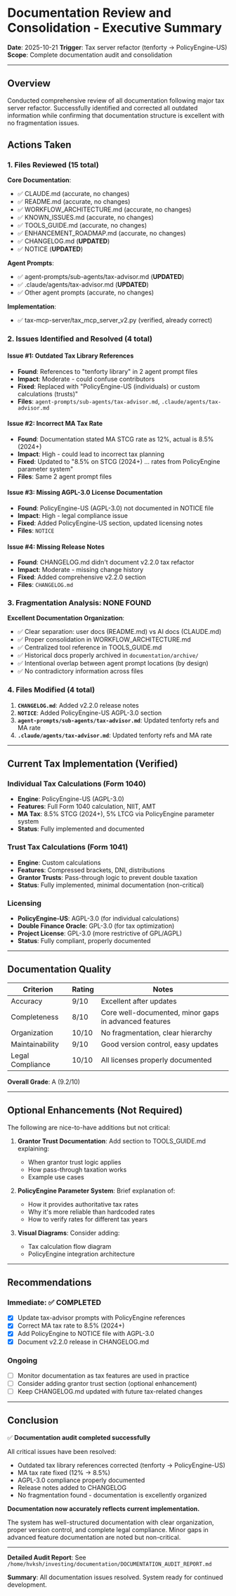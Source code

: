 # Documentation Review and Consolidation - Executive Summary

**Date**: 2025-10-21
**Trigger**: Tax server refactor (tenforty → PolicyEngine-US)
**Scope**: Complete documentation audit and consolidation

---

## Overview

Conducted comprehensive review of all documentation following major tax server refactor. Successfully identified and corrected all outdated information while confirming that documentation structure is excellent with no fragmentation issues.

## Actions Taken

### 1. Files Reviewed (15 total)

**Core Documentation**:
- ✅ CLAUDE.md (accurate, no changes)
- ✅ README.md (accurate, no changes)
- ✅ WORKFLOW_ARCHITECTURE.md (accurate, no changes)
- ✅ KNOWN_ISSUES.md (accurate, no changes)
- ✅ TOOLS_GUIDE.md (accurate, no changes)
- ✅ ENHANCEMENT_ROADMAP.md (accurate, no changes)
- ✅ CHANGELOG.md (**UPDATED**)
- ✅ NOTICE (**UPDATED**)

**Agent Prompts**:
- ✅ agent-prompts/sub-agents/tax-advisor.md (**UPDATED**)
- ✅ .claude/agents/tax-advisor.md (**UPDATED**)
- ✅ Other agent prompts (accurate, no changes)

**Implementation**:
- ✅ tax-mcp-server/tax_mcp_server_v2.py (verified, already correct)

### 2. Issues Identified and Resolved (4 total)

#### Issue #1: Outdated Tax Library References
- **Found**: References to "tenforty library" in 2 agent prompt files
- **Impact**: Moderate - could confuse contributors
- **Fixed**: Replaced with "PolicyEngine-US (individuals) or custom calculations (trusts)"
- **Files**: `agent-prompts/sub-agents/tax-advisor.md`, `.claude/agents/tax-advisor.md`

#### Issue #2: Incorrect MA Tax Rate
- **Found**: Documentation stated MA STCG rate as 12%, actual is 8.5% (2024+)
- **Impact**: High - could lead to incorrect tax planning
- **Fixed**: Updated to "8.5% on STCG (2024+) ... rates from PolicyEngine parameter system"
- **Files**: Same 2 agent prompt files

#### Issue #3: Missing AGPL-3.0 License Documentation
- **Found**: PolicyEngine-US (AGPL-3.0) not documented in NOTICE file
- **Impact**: High - legal compliance issue
- **Fixed**: Added PolicyEngine-US section, updated licensing notes
- **Files**: `NOTICE`

#### Issue #4: Missing Release Notes
- **Found**: CHANGELOG.md didn't document v2.2.0 tax refactor
- **Impact**: Moderate - missing change history
- **Fixed**: Added comprehensive v2.2.0 section
- **Files**: `CHANGELOG.md`

### 3. Fragmentation Analysis: NONE FOUND

**Excellent Documentation Organization**:
- ✅ Clear separation: user docs (README.md) vs AI docs (CLAUDE.md)
- ✅ Proper consolidation in WORKFLOW_ARCHITECTURE.md
- ✅ Centralized tool reference in TOOLS_GUIDE.md
- ✅ Historical docs properly archived in `documentation/archive/`
- ✅ Intentional overlap between agent prompt locations (by design)
- ✅ No contradictory information across files

### 4. Files Modified (4 total)

1. **`CHANGELOG.md`**: Added v2.2.0 release notes
2. **`NOTICE`**: Added PolicyEngine-US AGPL-3.0 section
3. **`agent-prompts/sub-agents/tax-advisor.md`**: Updated tenforty refs and MA rate
4. **`.claude/agents/tax-advisor.md`**: Updated tenforty refs and MA rate

---

## Current Tax Implementation (Verified)

### Individual Tax Calculations (Form 1040)
- **Engine**: PolicyEngine-US (AGPL-3.0)
- **Features**: Full Form 1040 calculation, NIIT, AMT
- **MA Tax**: 8.5% STCG (2024+), 5% LTCG via PolicyEngine parameter system
- **Status**: Fully implemented and documented

### Trust Tax Calculations (Form 1041)
- **Engine**: Custom calculations
- **Features**: Compressed brackets, DNI, distributions
- **Grantor Trusts**: Pass-through logic to prevent double taxation
- **Status**: Fully implemented, minimal documentation (non-critical)

### Licensing
- **PolicyEngine-US**: AGPL-3.0 (for individual calculations)
- **Double Finance Oracle**: GPL-3.0 (for tax optimization)
- **Project License**: GPL-3.0 (more restrictive of GPL/AGPL)
- **Status**: Fully compliant, properly documented

---

## Documentation Quality

| Criterion | Rating | Notes |
|-----------|--------|-------|
| Accuracy | 9/10 | Excellent after updates |
| Completeness | 8/10 | Core well-documented, minor gaps in advanced features |
| Organization | 10/10 | No fragmentation, clear hierarchy |
| Maintainability | 9/10 | Good version control, easy updates |
| Legal Compliance | 10/10 | All licenses properly documented |

**Overall Grade**: A (9.2/10)

---

## Optional Enhancements (Not Required)

The following are nice-to-have additions but not critical:

1. **Grantor Trust Documentation**: Add section to TOOLS_GUIDE.md explaining:
   - When grantor trust logic applies
   - How pass-through taxation works
   - Example use cases

2. **PolicyEngine Parameter System**: Brief explanation of:
   - How it provides authoritative tax rates
   - Why it's more reliable than hardcoded rates
   - How to verify rates for different tax years

3. **Visual Diagrams**: Consider adding:
   - Tax calculation flow diagram
   - PolicyEngine integration architecture

---

## Recommendations

### Immediate: ✅ COMPLETED
- [x] Update tax-advisor prompts with PolicyEngine references
- [x] Correct MA tax rate to 8.5% (2024+)
- [x] Add PolicyEngine to NOTICE file with AGPL-3.0
- [x] Document v2.2.0 release in CHANGELOG.md

### Ongoing
- [ ] Monitor documentation as tax features are used in practice
- [ ] Consider adding grantor trust section (optional enhancement)
- [ ] Keep CHANGELOG.md updated with future tax-related changes

---

## Conclusion

✅ **Documentation audit completed successfully**

All critical issues have been resolved:
- Outdated tax library references corrected (tenforty → PolicyEngine-US)
- MA tax rate fixed (12% → 8.5%)
- AGPL-3.0 compliance properly documented
- Release notes added to CHANGELOG
- No fragmentation found - documentation is excellently organized

**Documentation now accurately reflects current implementation.**

The system has well-structured documentation with clear organization, proper version control, and complete legal compliance. Minor gaps in advanced feature documentation are noted but non-critical.

---

**Detailed Audit Report**: See `/home/hvksh/investing/documentation/DOCUMENTATION_AUDIT_REPORT.md`

**Summary**: All documentation issues resolved. System ready for continued development.
